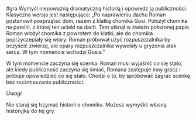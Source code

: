 #gra
Wymyśl niepoważną dramatyczną historią i opowiedz ją publiczności. Klasyczna wersja jest następująca: „Po naprawieniu dachu Roman postanowił posprzątać dom, razem z klatką chomika Gosi. Położył chomika na patelni, z której ten uciekł na dach. Tam utknął w świeżo położonej papie. Roman włożył chomika z powrotem do klatki, ale do chomika poprzyczepiały się wióry. Roman próbował użyć rozpuszczalnika by oczyścić zwierzę, ale opary rozpuszczalnika wywołały u gryzonia atak serca. W tym momencie wchodzi Gosia.”

W tym momencie zaczyna się scenka. Roman musi wyjaśnić co się stało, ale kiedy publiczność zaczyna się śmiać, Romana zastępuje inny gracz i próbuje opowiedzieć co się stało. Chodzi o to, by spróbować zagrać scenkę bez rozśmieszania publiczności.

_Uwagi_

Nie staraj się trzymać historii o chomiku. Możesz wymyślić własną historyjkę do tej gry.